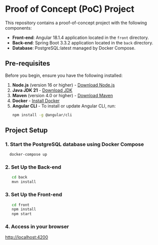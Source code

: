 # Proof of Concept (PoC) Project

This repository contains a proof-of-concept project with the following components:
- **Front-end**: Angular 18.1.4 application located in the `front` directory.
- **Back-end**: Spring Boot 3.3.2 application located in the `back` directory.
- **Database**: PostgreSQL:latest managed by Docker Compose.

## Pre-requisites

Before you begin, ensure you have the following installed:

1. **Node.js** (version 16 or higher) - [Download Node.js](https://nodejs.org/)
2. **Java JDK 21** - [Download JDK](https://www.oracle.com/java/technologies/javase-downloads.html)
3. **Maven** (version 4.0 or higher) - [Download Maven](https://maven.apache.org/download.cgi)
4. **Docker** - [Install Docker](https://www.docker.com/products/docker-desktop)
5. **Angular CLI** - To install or update Angular CLI, run:
   ```bash
   npm install -g @angular/cli
    ```

## Project Setup

### 1. Start the PostgreSQL database using Docker Compose
   ```bash
     docker-compose up
   ```
### 2. Set Up the Back-end
   ```bash
      cd back
      mvn install
   ```
### 3. Set Up the Front-end
   ```bash
      cd front
      npm install
      npm start
   ```

### 4. Access in your browser
[http://localhost:4200](http://localhost:4200)
